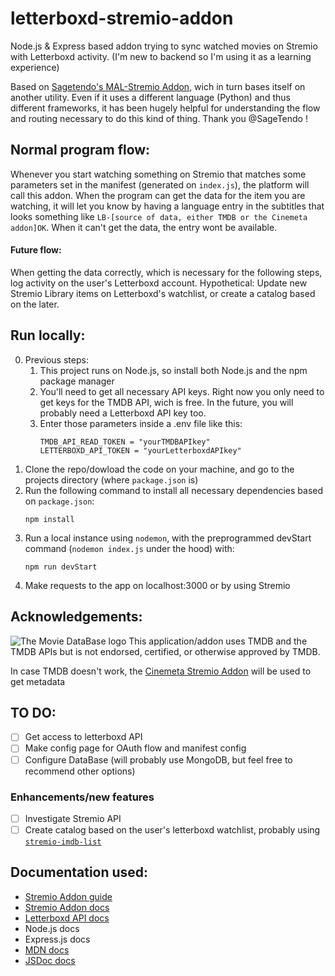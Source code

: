 # letterboxd-stremio-addon
 Node.js & Express based addon trying to sync watched movies on Stremio with Letterboxd activity. (I'm new to backend so I'm using it as a learning experience)

Based on [Sagetendo's MAL-Stremio Addon](https://github.com/SageTendo/mal-stremio-addon), wich in turn bases itself on another utility. Even if it uses a different language (Python) and thus different frameworks, it has been hugely helpful for understanding the flow and routing necessary to do this kind of thing. Thank you @SageTendo !

## Normal program flow:
Whenever you start watching something on Stremio that matches some parameters set in the manifest (generated on `index.js`), the platform will call this addon. When the program can get the data for the item you are watching, it will let you know by having a language entry in the subtitles that looks something like `LB-[source of data, either TMDB or the Cinemeta addon]OK`. When it can't get the data, the entry wont be available.
#### Future flow:
When getting the data correctly, which is necessary for the following steps, log activity on the user's Letterboxd account.
Hypothetical: Update new Stremio Library items on Letterboxd's watchlist, or create a catalog based on the later.

## Run locally:
0. Previous steps: 
   1. This project runs on Node.js, so install both Node.js and the npm package manager
   2. You'll need to get all necessary API keys. Right now you only need to get keys for the TMDB API, wich is free. In the future, you will probably need a Letterboxd API key too.
   3. Enter those parameters inside a .env file like this:
      ```
      TMDB_API_READ_TOKEN = "yourTMDBAPIkey"
      LETTERBOXD_API_TOKEN = "yourLetterboxdAPIkey"
      ```
1. Clone the repo/dowload the code on your machine, and go to the projects directory (where `package.json` is)
2. Run the following command to install all necessary dependencies based on `package.json`:
   ```
   npm install
   ```
3. Run a local instance using `nodemon`, with the preprogrammed devStart command (`nodemon index.js` under the hood) with:
   ```
   npm run devStart
   ```
4. Make requests to the app on localhost:3000 or by using Stremio

## Acknowledgements:
![The Movie DataBase logo](https://www.themoviedb.org/assets/2/v4/logos/v2/blue_long_2-9665a76b1ae401a510ec1e0ca40ddcb3b0cfe45f1d51b77a308fea0845885648.svg)
This application/addon uses TMDB and the TMDB APIs but is not endorsed, certified, or otherwise approved by TMDB.

In case TMDB doesn't work, the [Cinemeta Stremio Addon](https://v3-cinemeta.strem.io/) will be used to get metadata

## TO DO:
- [ ] Get access to letterboxd API
- [ ] Make config page for OAuth flow and manifest config
- [ ] Configure DataBase (will probably use MongoDB, but feel free to recommend other options)
### Enhancements/new features
- [ ] Investigate Stremio API
- [ ] Create catalog based on the user's letterboxd watchlist, probably using [`stremio-imdb-list`](https://github.com/jaruba/stremio-imdb-watchlist?tab=readme-ov-file#4-proxy-a-different-add-on-to-get-list-responses-based-on-list-id)

## Documentation used:
- [Stremio Addon guide](https://stremio.github.io/stremio-addon-guide/basics)
- [Stremio Addon docs](https://github.com/Stremio/stremio-addon-sdk/tree/master/docs)
- [Letterboxd API docs](https://api-docs.letterboxd.com/)
- Node.js docs
- Express.js docs
- [MDN docs](https://developer.mozilla.org/en-US/docs/Web)
- [JSDoc docs](https://jsdoc.app/)
